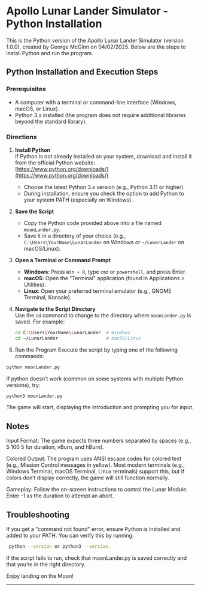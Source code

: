 # Apollo Lunar Lander Simulator - Python Installation

This is the Python version of the Apollo Lunar Lander Simulator (version 1.0.0), created by George McGinn on 04/02/2025. Below are the steps to install Python and run the program.



## Python Installation and Execution Steps

### Prerequisites

- A computer with a terminal or command-line interface (Windows, macOS, or Linux).
- Python 3.x installed (the program does not require additional libraries beyond the standard library).

### Directions

1. **Install Python**  
   If Python is not already installed on your system, download and install it from the official Python website:  
   [https://www.python.org/downloads/](https://www.python.org/downloads/)  
   - Choose the latest Python 3.x version (e.g., Python 3.11 or higher).  
   - During installation, ensure you check the option to add Python to your system PATH (especially on Windows).

2. **Save the Script**  
   - Copy the Python code provided above into a file named `moonLander.py`.  
   - Save it in a directory of your choice (e.g., `C:\Users\YourName\LunarLander` on Windows or `~/LunarLander` on macOS/Linux).

3. **Open a Terminal or Command Prompt**  
   - **Windows**: Press `Win + R`, type `cmd` or `powershell`, and press Enter.  
   - **macOS**: Open the "Terminal" application (found in Applications > Utilities).  
   - **Linux**: Open your preferred terminal emulator (e.g., GNOME Terminal, Konsole).

4. **Navigate to the Script Directory**  
   Use the `cd` command to change to the directory where `moonLander.py` is saved. For example:  
   ```bash
   cd C:\Users\YourName\LunarLander  # Windows
   cd ~/LunarLander                  # macOS/Linux
   ```
5. Run the Program
Execute the script by typing one of the following commands:  
```bash
python moonLander.py
```

If python doesn’t work (common on some systems with multiple Python versions), try:  
```bash
python3 moonLander.py
```
The game will start, displaying the introduction and prompting you for input.

## Notes
Input Format: The game expects three numbers separated by spaces (e.g., 5 100 5 for duration, vBurn, and hBurn).  

Colored Output: The program uses ANSI escape codes for colored text (e.g., Mission Control messages in yellow). Most modern terminals (e.g., Windows Terminal, macOS Terminal, Linux terminals) support this, but if colors don’t display correctly, the game will still function normally.  

Gameplay: Follow the on-screen instructions to control the Lunar Module. Enter -1 as the duration to attempt an abort.

## Troubleshooting
If you get a "command not found" error, ensure Python is installed and added to your PATH. You can verify this by running:
```bash
 python --version or python3 --version.  
```
If the script fails to run, check that moonLander.py is saved correctly and that you’re in the right directory.

Enjoy landing on the Moon!


---